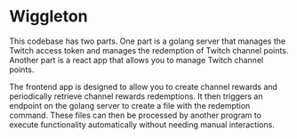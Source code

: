 # Wiggleton

This codebase has two parts. One part is a golang server that manages the Twitch access token and manages the redemption of Twitch channel points. Another part is a react app that allows you to manage Twitch channel points.

The frontend app is designed to allow you to create channel rewards and periodically retrieve channel rewards redemptions. It then triggers an endpoint on the golang server to create a file with the redemption command. These files can then be processed by another program to execute functionality automatically without needing manual interactions.
